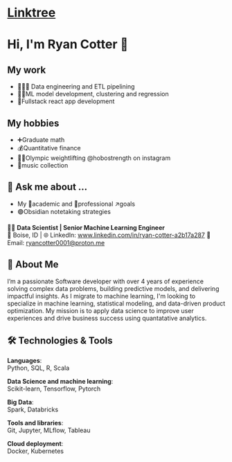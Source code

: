 # [Linktree](https://linktr.ee/ryancotter)

# Hi, I'm Ryan Cotter 👋
## My work
- 🔢👨‍🔬 Data engineering and ETL pipelining
- 🤖📖ML model development, clustering and regression
- 🔭Fullstack react app development
## My hobbies
- ➕Graduate math
- 💰Quantitative finance
- 🏋️‍♂️Olympic weightlifting @hobostrength on instagram
- 🎹music collection
## 💬 Ask me about ...
  - My 🏫academic and 💼professional ↗goals
  - 🟣Obsidian notetaking strategies


👨‍💻 **Data Scientist | Senior Machine Learning Engineer**  
📍 Boise, ID | 
🌐 LinkedIn: www.linkedin.com/in/ryan-cotter-a2b17a287
📧 Email: ryancotter0001@proton.me

## 🚀 About Me

I’m a passionate Software developer with over 4 years of experience solving complex data problems, building predictive models, and delivering impactful insights. As I migrate to machine learning, I'm looking to specialize in machine learning, statistical modeling, and data-driven product optimization. My mission is to apply data science to improve user experiences and drive business success using quantatative analytics.

## 🛠️ Technologies & Tools

**Languages**:  
Python, SQL, R, Scala  

**Data Science and machine learning**:  
Scikit-learn, Tensorflow, Pytorch

**Big Data**:  
Spark, Databricks

**Tools and libraries**:  
Git, Jupyter, MLflow, Tableau

**Cloud deployment**:  
Docker, Kubernetes
